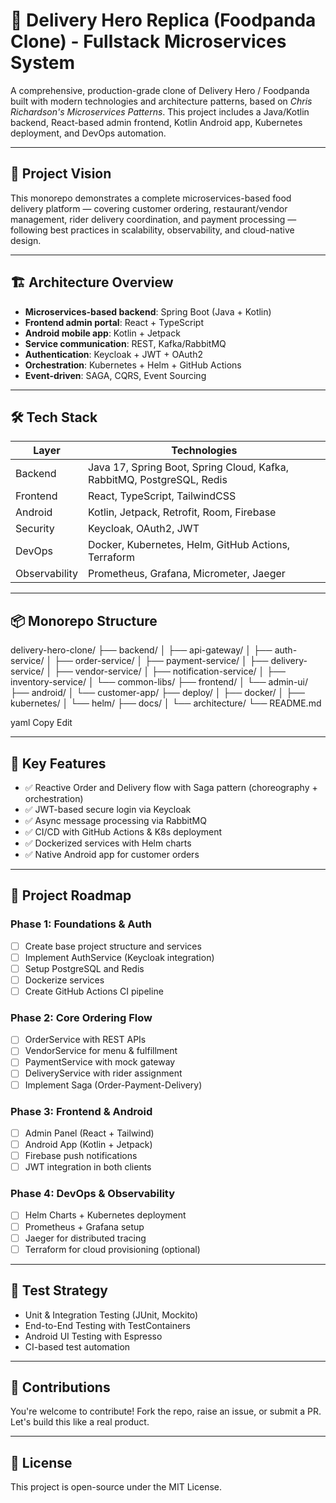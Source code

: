 # 🚀 Delivery Hero Replica (Foodpanda Clone) - Fullstack Microservices System

A comprehensive, production-grade clone of Delivery Hero / Foodpanda built with modern technologies and architecture patterns, based on *Chris Richardson's Microservices Patterns*. This project includes a Java/Kotlin backend, React-based admin frontend, Kotlin Android app, Kubernetes deployment, and DevOps automation.

---

## 🧠 Project Vision

This monorepo demonstrates a complete microservices-based food delivery platform — covering customer ordering, restaurant/vendor management, rider delivery coordination, and payment processing — following best practices in scalability, observability, and cloud-native design.

---

## 🏗️ Architecture Overview

- **Microservices-based backend**: Spring Boot (Java + Kotlin)
- **Frontend admin portal**: React + TypeScript
- **Android mobile app**: Kotlin + Jetpack
- **Service communication**: REST, Kafka/RabbitMQ
- **Authentication**: Keycloak + JWT + OAuth2
- **Orchestration**: Kubernetes + Helm + GitHub Actions
- **Event-driven**: SAGA, CQRS, Event Sourcing

---

## 🛠️ Tech Stack

| Layer       | Technologies |
|-------------|--------------|
| Backend     | Java 17, Spring Boot, Spring Cloud, Kafka, RabbitMQ, PostgreSQL, Redis |
| Frontend    | React, TypeScript, TailwindCSS |
| Android     | Kotlin, Jetpack, Retrofit, Room, Firebase |
| Security    | Keycloak, OAuth2, JWT |
| DevOps      | Docker, Kubernetes, Helm, GitHub Actions, Terraform |
| Observability | Prometheus, Grafana, Micrometer, Jaeger |

---

## 📦 Monorepo Structure

delivery-hero-clone/
├── backend/
│ ├── api-gateway/
│ ├── auth-service/
│ ├── order-service/
│ ├── payment-service/
│ ├── delivery-service/
│ ├── vendor-service/
│ ├── notification-service/
│ ├── inventory-service/
│ └── common-libs/
├── frontend/
│ └── admin-ui/
├── android/
│ └── customer-app/
├── deploy/
│ ├── docker/
│ ├── kubernetes/
│ └── helm/
├── docs/
│ └── architecture/
└── README.md

yaml
Copy
Edit

---

## 🔄 Key Features

- ✅ Reactive Order and Delivery flow with Saga pattern (choreography + orchestration)
- ✅ JWT-based secure login via Keycloak
- ✅ Async message processing via RabbitMQ
- ✅ CI/CD with GitHub Actions & K8s deployment
- ✅ Dockerized services with Helm charts
- ✅ Native Android app for customer orders

---

## 🚧 Project Roadmap

### Phase 1: Foundations & Auth
- [ ] Create base project structure and services
- [ ] Implement AuthService (Keycloak integration)
- [ ] Setup PostgreSQL and Redis
- [ ] Dockerize services
- [ ] Create GitHub Actions CI pipeline

### Phase 2: Core Ordering Flow
- [ ] OrderService with REST APIs
- [ ] VendorService for menu & fulfillment
- [ ] PaymentService with mock gateway
- [ ] DeliveryService with rider assignment
- [ ] Implement Saga (Order-Payment-Delivery)

### Phase 3: Frontend & Android
- [ ] Admin Panel (React + Tailwind)
- [ ] Android App (Kotlin + Jetpack)
- [ ] Firebase push notifications
- [ ] JWT integration in both clients

### Phase 4: DevOps & Observability
- [ ] Helm Charts + Kubernetes deployment
- [ ] Prometheus + Grafana setup
- [ ] Jaeger for distributed tracing
- [ ] Terraform for cloud provisioning (optional)

---

## 🧪 Test Strategy

- Unit & Integration Testing (JUnit, Mockito)
- End-to-End Testing with TestContainers
- Android UI Testing with Espresso
- CI-based test automation

---

## 🤝 Contributions

You're welcome to contribute! Fork the repo, raise an issue, or submit a PR. Let's build this like a real product.

---

## 📜 License

This project is open-source under the MIT License.
